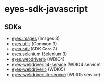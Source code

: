 # eyes-sdk-javascript 

## SDKs

- [eyes.images](packages/eyes.images) (Images 3)
- [eyes.utils](packages/eyes.utils) (Common 3)
- [eyes.sdk](packages/eyes.sdk) (SDK Core 3)
- [eyes.selenium](packages/eyes.selenium) (Selenium 3)
- [eyes.webdriverio](packages/eyes-webdriverio-4) (WDIO4)
- [eyes-webdriverio4-service](packages/eyes-webdriverio-4-service) (WDIO4 service)
- [eyes-webdriverio](packages/eyes-webdriverio-5) (WDIO5)
- [eyes-webdriverio5-service](packages/eyes-webdriverio-4-service) (WDIO5 service)
